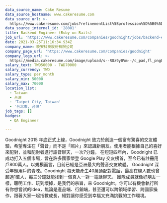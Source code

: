 ```yaml
---
data_source_name: Cake Resume
data_source_hostname: www.cakeresume.com
data_source_url: >-
  https://www.cakeresume.com/jobs?refinementList%5Bprofession%5D%5B0%5D=engineering_qa-engineer&refinementList%5Bsalary_type%5D=per_month&refinementList%5Bsalary_currency%5D=TWD&range%5Bsalary_range%5D%5Bmax%5D=600000
data_source_internal_id: '28081'
title: Backend Engineer (Ruby on Rails)
job_url: 'https://www.cakeresume.com/companies/goodnight/jobs/backend-engineer-ccb45f'
date: 2021-03-25T11:16:34.934Z
company_name: 晚安科技股份有限公司
company_page_url: 'https://www.cakeresume.com/companies/goodnight'
company_logo_url: >-
  https://media.cakeresume.com/image/upload/s--ROz9y0Vm--/c_pad,fl_png8,h_200,w_200/v1647317301/vn2bpwsbsrvrvwee4nzh.png
salary_text: TWD50000 - TWD70000
salary_currency: TWD
salary_type: per_month
salary_min: 50000
salary_max: 70000
location_list:
  - Taiwan
  - 台灣
  - 'Taipei City, Taiwan'
  - '台北市, 台灣'
job_tags: []
badges:
  - QA Engineer

---
```


Goodnight 2015 年底正式上線，Goodnight 致力於創造一個富有驚喜的交友體驗，希望專注在「聲音」而不是「照片」來認識新朋友。使用者能根據自己的喜好來配對，並和配對者進行語音聊天，一次7分鐘。 在短短四年內，Goodnight 已成功打入五個市場，曾在許多國家榮登 Google Play 交友榜首，至今已有註冊用戶800萬人。以規模而言，目前已經是亞洲最大的聲音交友軟體。 Goodnight 深受年輕用戶的青睞。Goodnight 每天能產生40萬通配對電話，最高在線人數也曾超過1萬人，每三分鐘就能找到一個真人一對一電話聊天。 團隊成員就像好朋友一樣，聰明工作、玩到壞掉，是我們的宗旨，來 Goodnight，你可以有機會執行所有你想嘗試的Idea，無論是產品端、行銷端，甚至還可以跨領域學習、跨國家操作，跟著大家一起指數成長，絕對讓你感受到幸福又充滿挑戰的工作環境。